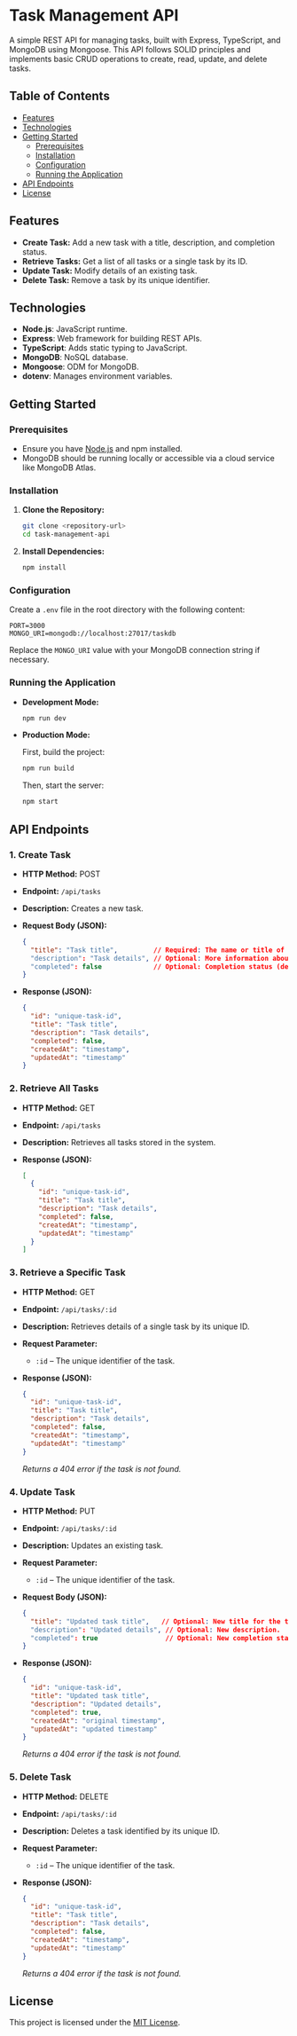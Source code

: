 # Task Management API

A simple REST API for managing tasks, built with Express, TypeScript, and MongoDB using Mongoose. This API follows SOLID principles and implements basic CRUD operations to create, read, update, and delete tasks.

## Table of Contents
- [Features](#features)
- [Technologies](#technologies)
- [Getting Started](#getting-started)
  - [Prerequisites](#prerequisites)
  - [Installation](#installation)
  - [Configuration](#configuration)
  - [Running the Application](#running-the-application)
- [API Endpoints](#api-endpoints)
- [License](#license)

## Features

- **Create Task:** Add a new task with a title, description, and completion status.
- **Retrieve Tasks:** Get a list of all tasks or a single task by its ID.
- **Update Task:** Modify details of an existing task.
- **Delete Task:** Remove a task by its unique identifier.

## Technologies

- **Node.js**: JavaScript runtime.
- **Express**: Web framework for building REST APIs.
- **TypeScript**: Adds static typing to JavaScript.
- **MongoDB**: NoSQL database.
- **Mongoose**: ODM for MongoDB.
- **dotenv**: Manages environment variables.

## Getting Started

### Prerequisites

- Ensure you have [Node.js](https://nodejs.org/) and npm installed.
- MongoDB should be running locally or accessible via a cloud service like MongoDB Atlas.

### Installation

1. **Clone the Repository:**

   ```bash
   git clone <repository-url>
   cd task-management-api
   ```

2. **Install Dependencies:**

   ```bash
   npm install
   ```

### Configuration

Create a `.env` file in the root directory with the following content:

```env
PORT=3000
MONGO_URI=mongodb://localhost:27017/taskdb
```

Replace the `MONGO_URI` value with your MongoDB connection string if necessary.

### Running the Application

- **Development Mode:**

  ```bash
  npm run dev
  ```

- **Production Mode:**

  First, build the project:

  ```bash
  npm run build
  ```

  Then, start the server:

  ```bash
  npm start
  ```

## API Endpoints

### 1. Create Task

- **HTTP Method:** POST
- **Endpoint:** `/api/tasks`
- **Description:** Creates a new task.
- **Request Body (JSON):**

  ```json
  {
    "title": "Task title",         // Required: The name or title of the task.
    "description": "Task details", // Optional: More information about the task.
    "completed": false             // Optional: Completion status (defaults to false).
  }
  ```

- **Response (JSON):**

  ```json
  {
    "id": "unique-task-id",
    "title": "Task title",
    "description": "Task details",
    "completed": false,
    "createdAt": "timestamp",
    "updatedAt": "timestamp"
  }
  ```

### 2. Retrieve All Tasks

- **HTTP Method:** GET
- **Endpoint:** `/api/tasks`
- **Description:** Retrieves all tasks stored in the system.
- **Response (JSON):**

  ```json
  [
    {
      "id": "unique-task-id",
      "title": "Task title",
      "description": "Task details",
      "completed": false,
      "createdAt": "timestamp",
      "updatedAt": "timestamp"
    }
  ]
  ```

### 3. Retrieve a Specific Task

- **HTTP Method:** GET
- **Endpoint:** `/api/tasks/:id`
- **Description:** Retrieves details of a single task by its unique ID.
- **Request Parameter:**
  - `:id` – The unique identifier of the task.
- **Response (JSON):**

  ```json
  {
    "id": "unique-task-id",
    "title": "Task title",
    "description": "Task details",
    "completed": false,
    "createdAt": "timestamp",
    "updatedAt": "timestamp"
  }
  ```

  *Returns a 404 error if the task is not found.*

### 4. Update Task

- **HTTP Method:** PUT
- **Endpoint:** `/api/tasks/:id`
- **Description:** Updates an existing task.
- **Request Parameter:**
  - `:id` – The unique identifier of the task.
- **Request Body (JSON):**

  ```json
  {
    "title": "Updated task title",   // Optional: New title for the task.
    "description": "Updated details", // Optional: New description.
    "completed": true                 // Optional: New completion status.
  }
  ```

- **Response (JSON):**

  ```json
  {
    "id": "unique-task-id",
    "title": "Updated task title",
    "description": "Updated details",
    "completed": true,
    "createdAt": "original timestamp",
    "updatedAt": "updated timestamp"
  }
  ```

  *Returns a 404 error if the task is not found.*

### 5. Delete Task

- **HTTP Method:** DELETE
- **Endpoint:** `/api/tasks/:id`
- **Description:** Deletes a task identified by its unique ID.
- **Request Parameter:**
  - `:id` – The unique identifier of the task.
- **Response (JSON):**

  ```json
  {
    "id": "unique-task-id",
    "title": "Task title",
    "description": "Task details",
    "completed": false,
    "createdAt": "timestamp",
    "updatedAt": "timestamp"
  }
  ```

  *Returns a 404 error if the task is not found.*

## License

This project is licensed under the [MIT License](LICENSE).
